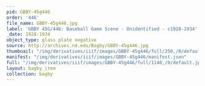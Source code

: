 ```yaml
---
pid: GBBY-45g446
order: '446'
file_name: GBBY-45g446.jpg
label: 'GBBY 45G/446: Baseball Game Scene - Unidentified - c1928-1934'
_date: 1928-1934
object_type: glass plate negative
source: http://archives.nd.edu/Bagby/GBBY-45g446.jpg
thumbnail: "/img/derivatives/iiif/images/GBBY-45g446/full/250,/0/default.jpg"
manifest: "/img/derivatives/iiif/images/GBBY-45g446/manifest.json"
full: "/img/derivatives/iiif/images/GBBY-45g446/full/1140,/0/default.jpg"
layout: bagby_item
collection: bagby
---
```

